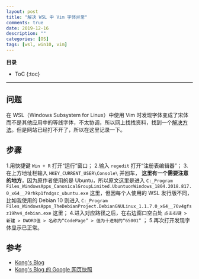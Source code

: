 ```yaml
---
layout: post
title: "解决 WSL 中 Vim 字体异常"
comments: true
date: 2019-12-16
description: ""
categories: [OS]
tags: [wsl, win10, vim]
---
```


**目录**
* ToC
{:toc}
---

## 问题

在 WSL（Windows Subsystem for Linux）中使用 Vim 时发现字体变成了宋体而不是其他应用中的等线字体，不太协调，所以网上找找资料，找到一个[解决方法](https://0vo.moe/archives/311.html)。但是网站已经打不开了，所以在这里记录一下。

## 步骤

1.用快捷键 `Win + R` 打开“运行”窗口；
2.输入 `regedit` 打开“注册表编辑器”；
3.在上方地址栏输入 `HKEY_CURRENT_USER\Console\` 并回车，
**这里有一个需要注意的地方**，因为原作者使用的是 Ubuntu，所以原文这里是进入 `C:_Program Files_WindowsApps_CanonicalGroupLimited.UbuntuonWindows_1804.2018.817.0_x64__79rhkp1fndgsc_ubuntu.exe` 这里，但因每个人使用的 WSL 发行版不同，比如我使用的 Debian 10 则进入 `C:_Program Files_WindowsApps_TheDebianProject.DebianGNULinux_1.1.7.0_x64__76v4gfsz19hv4_debian.exe` 这里；
4.进入对应路径之后，在右边窗口空白处 `点击右键 > 新建 > DWORD值 > 名称为“CodePage” > 值为十进制的“65001”` ；
5.再次打开发现字体显示已正常。

## 参考

* [Kong's Blog](https://0vo.moe/archives/311.html)
* [Kong's Blog 的 Google 网页快照](https://webcache.googleusercontent.com/search?q=cache:17K7ZCoNiy8J:https://0vo.moe/archives/311.html+&cd=2&hl=zh-CN&ct=clnk)

